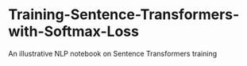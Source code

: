 # Training-Sentence-Transformers-with-Softmax-Loss
An illustrative NLP notebook on Sentence Transformers training
